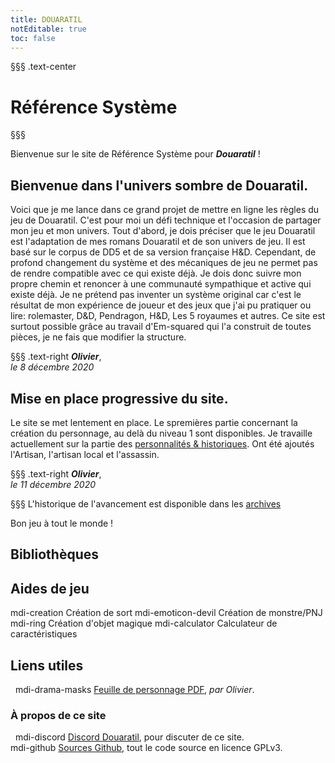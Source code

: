 ```yaml
---
title: DOUARATIL
notEditable: true
toc: false
---
```

§§§ .text-center
# Référence Système
§§§

<v-row>
<v-col cols="12" md="6">

Bienvenue sur le site de Référence Système pour _**Douaratil**_ !

## Bienvenue dans l'univers sombre de Douaratil.
Voici que je me lance dans ce grand projet de mettre en ligne les règles du jeu de Douaratil. C'est pour moi un défi technique et l'occasion de partager mon jeu et mon univers. Tout d'abord, je dois préciser que le jeu Douaratil est l'adaptation de mes romans Douaratil et de son univers de jeu. Il est basé sur le corpus de DD5 et de sa version française H&D. Cependant, de profond changement du système et des mécaniques de jeu ne permet pas de rendre compatible avec ce qui existe déjà. Je dois donc suivre mon propre chemin et renoncer à une communauté sympathique et active qui existe déjà. Je ne prétend pas inventer un système original car c'est le résultat de mon expérience de joueur et des jeux que j'ai pu pratiquer ou lire: rolemaster, D&D, Pendragon, H&D, Les 5 royaumes et autres.
Ce site est surtout possible grâce au travail d'Em-squared qui l'a construit de toutes pièces, je ne fais que modifier la structure.

§§§ .text-right
_**Olivier**_,  
_le 8 décembre 2020_

## Mise en place progressive du site.
Le site se met lentement en place. Le spremières partie concernant la création du personnage, au delà du niveau 1 sont disponibles. Je travaille actuellement sur la partie des [personnalités & historiques](/personnalite-et-historique). Ont été ajoutés l'Artisan, l'artisan local et l'assassin.

§§§ .text-right
_**Olivier**_,  
_le 11 décembre 2020_

§§§
L'historique de l'avancement est disponible dans les [archives](/archives/)

Bon jeu à tout le monde !
</v-col>

<v-col cols="12" md="6">

## Bibliothèques
<MySpellsButton />
<MyMonstersButton />
<MyMagicItemsButton />

## Aides de jeu
<v-row>
  <v-col><v-btn color="#730800" dark depressed block large to="/creation-de-sort/"><v-icon>mdi-creation</v-icon> Création de sort</v-btn></v-col>
  <v-col><v-btn color="#730800" dark depressed block large to="/creation-de-monstre-pnj/"><v-icon>mdi-emoticon-devil</v-icon> Création de monstre/PNJ</v-btn></v-col>
</v-row>
<v-row>
  <v-col><v-btn color="#730800" dark depressed block large to="/creation-d-objet-magique/"><v-icon>mdi-ring</v-icon> Création d'objet magique</v-btn></v-col>
  <v-col><v-btn color="#730800" dark depressed block large to="/calculateur-de-caracteristiques/"><v-icon>mdi-calculator</v-icon> Calculateur de carac<span class="d-none d-md-inline">téristiques</span></v-btn></v-col>
</v-row>

## Liens utiles
&nbsp;
<v-icon>mdi-drama-masks</v-icon> [Feuille de personnage PDF](https://www.), _par Olivier_.  

### À propos de ce site
&nbsp;
<v-icon>mdi-discord</v-icon> [Discord Douaratil](https://discord.gg/wubhKVv9), pour discuter de ce site.  
<v-icon>mdi-github</v-icon> [Sources Github](https://github.com/douaratil/heros-et-dragons-drs), tout le code source en licence GPLv3.  

</v-col>
</v-row>
